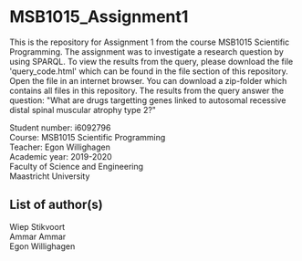 # MSB1015_Assignment1
This is the repository for Assignment 1 from the course MSB1015 Scientific Programming. The assignment was to investigate a research question by using SPARQL. To view the results from the query, please download the file 'query_code.html' which can be found in the file section of this repository. Open the file in an internet browser. You can download a zip-folder which contains all files in this repository. 
The results from the query answer the question:
"What are drugs targetting genes linked to autosomal recessive distal spinal muscular atrophy type 2?"

Student number: i6092796  
Course: MSB1015 Scientific Programming  
Teacher: Egon Willighagen  
Academic year: 2019-2020  
Faculty of Science and Engineering  
Maastricht University  

## List of author(s)
Wiep Stikvoort  
Ammar Ammar  
Egon Willighagen  
